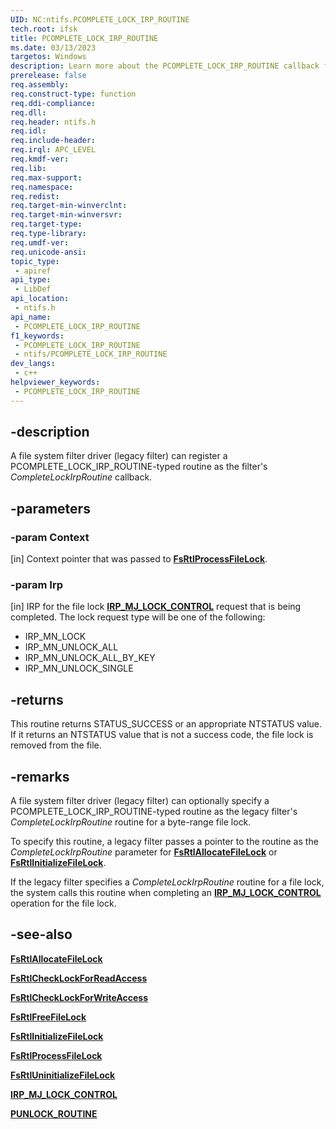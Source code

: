 ```yaml
---
UID: NC:ntifs.PCOMPLETE_LOCK_IRP_ROUTINE
tech.root: ifsk
title: PCOMPLETE_LOCK_IRP_ROUTINE
ms.date: 03/13/2023
targetos: Windows
description: Learn more about the PCOMPLETE_LOCK_IRP_ROUTINE callback function.
prerelease: false
req.assembly: 
req.construct-type: function
req.ddi-compliance: 
req.dll: 
req.header: ntifs.h
req.idl: 
req.include-header: 
req.irql: APC_LEVEL
req.kmdf-ver: 
req.lib: 
req.max-support: 
req.namespace: 
req.redist: 
req.target-min-winverclnt: 
req.target-min-winversvr: 
req.target-type: 
req.type-library: 
req.umdf-ver: 
req.unicode-ansi: 
topic_type:
 - apiref
api_type:
 - LibDef
api_location:
 - ntifs.h
api_name:
 - PCOMPLETE_LOCK_IRP_ROUTINE
f1_keywords:
 - PCOMPLETE_LOCK_IRP_ROUTINE
 - ntifs/PCOMPLETE_LOCK_IRP_ROUTINE
dev_langs:
 - c++
helpviewer_keywords:
 - PCOMPLETE_LOCK_IRP_ROUTINE
---
```


## -description

A file system filter driver (legacy filter) can register a PCOMPLETE_LOCK_IRP_ROUTINE-typed routine as the filter's *CompleteLockIrpRoutine* callback.

## -parameters

### -param Context

[in] Context pointer that was passed to [**FsRtlProcessFileLock**](nf-ntifs-_fsrtl_advanced_fcb_header-fsrtlprocessfilelock.md).

### -param Irp

[in] IRP for the file lock [**IRP_MJ_LOCK_CONTROL**](/windows-hardware/drivers/ifs/irp-mj-lock-control) request that is being completed. The lock request type will be one of the following:

* IRP_MN_LOCK
* IRP_MN_UNLOCK_ALL
* IRP_MN_UNLOCK_ALL_BY_KEY
* IRP_MN_UNLOCK_SINGLE

## -returns

This routine returns STATUS_SUCCESS or an appropriate NTSTATUS value. If it returns an NTSTATUS value that is not a success code, the file lock is removed from the file.

## -remarks

A file system filter driver (legacy filter) can optionally specify a PCOMPLETE_LOCK_IRP_ROUTINE-typed routine as the legacy filter's *CompleteLockIrpRoutine* routine for a byte-range file lock.

To specify this routine, a legacy filter passes a pointer to the routine as the *CompleteLockIrpRoutine* parameter for [**FsRtlAllocateFileLock**](nf-ntifs-_fsrtl_advanced_fcb_header-fsrtlallocatefilelock.md) or [**FsRtlInitializeFileLock**](nf-ntifs-_fsrtl_advanced_fcb_header-fsrtlinitializefilelock.md).

If the legacy filter specifies a *CompleteLockIrpRoutine* routine for a file lock, the system calls this routine when completing an [**IRP_MJ_LOCK_CONTROL**](/windows-hardware/drivers/ifs/irp-mj-lock-control) operation for the file lock.

## -see-also

[**FsRtlAllocateFileLock**](nf-ntifs-_fsrtl_advanced_fcb_header-fsrtlallocatefilelock.md)

[**FsRtlCheckLockForReadAccess**](nf-ntifs-_fsrtl_advanced_fcb_header-fsrtlchecklockforreadaccess.md)

[**FsRtlCheckLockForWriteAccess**](nf-ntifs-_fsrtl_advanced_fcb_header-fsrtlchecklockforwriteaccess.md)

[**FsRtlFreeFileLock**](nf-ntifs-_fsrtl_advanced_fcb_header-fsrtlfreefilelock.md)

[**FsRtlInitializeFileLock**](nf-ntifs-_fsrtl_advanced_fcb_header-fsrtlinitializefilelock.md)

[**FsRtlProcessFileLock**](nf-ntifs-_fsrtl_advanced_fcb_header-fsrtlprocessfilelock.md)

[**FsRtlUninitializeFileLock**](nf-ntifs-_fsrtl_advanced_fcb_header-fsrtluninitializefilelock.md)

[**IRP_MJ_LOCK_CONTROL**](/windows-hardware/drivers/ifs/irp-mj-lock-control)

[**PUNLOCK_ROUTINE**](/windows-hardware/drivers/ifs/punlock-routine)
